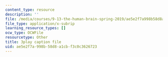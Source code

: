 ```yaml
---
content_type: resource
description: ''
file: /media/courses/9-13-the-human-brain-spring-2019/ae5e2f7a998b58d8a1cbf3c0c3626723_XRdJ5mXBo8A.vtt
file_type: application/x-subrip
learning_resource_types: []
ocw_type: OCWFile
resourcetype: Other
title: 3play caption file
uid: ae5e2f7a-998b-58d8-a1cb-f3c0c3626723
---
```

